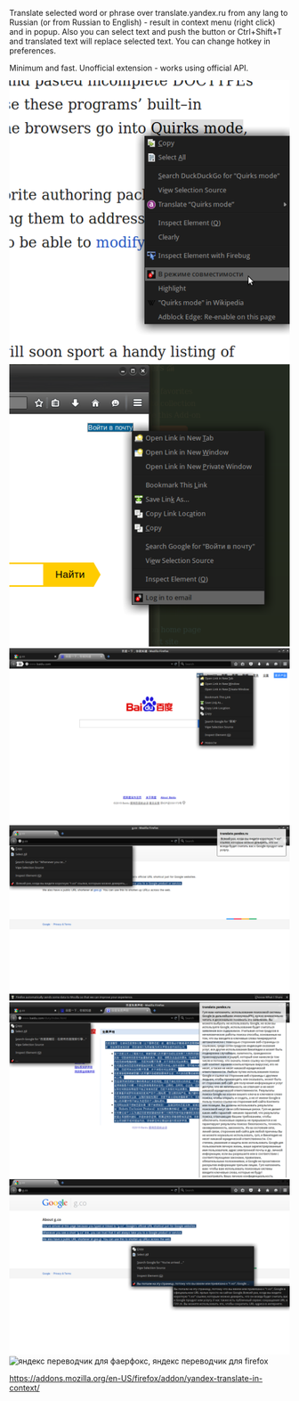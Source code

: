 Translate selected word or phrase over translate.yandex.ru from any lang to Russian (or from Russian to English) - result in context menu (right click) and in popup. Also you can select text and push the button or Ctrl+Shift+T and translated text will replace selected text. You can change hotkey in preferences.

Minimum and fast. Unofficial extension - works using official API.

![яндекс переводчик для фаерфокс, яндекс переводчик для firefox](/screenshot-en-ru.png)
![яндекс переводчик для фаерфокс, яндекс переводчик для firefox](/screenshot-ru-en.png)
![яндекс переводчик для фаерфокс, яндекс переводчик для firefox](/screenshot-ch-ru.png)
![яндекс переводчик для фаерфокс, яндекс переводчик для firefox](/screenshot-en-ru-popup.png)
![яндекс переводчик для фаерфокс, яндекс переводчик для firefox](/screenshot-ch-ru-long.png)
![яндекс переводчик для фаерфокс, яндекс переводчик для firefox](/screenshot-hover.png)
![яндекс переводчик для фаерфокс, яндекс переводчик для firefox](/screenshot-replace.png)

https://addons.mozilla.org/en-US/firefox/addon/yandex-translate-in-context/
